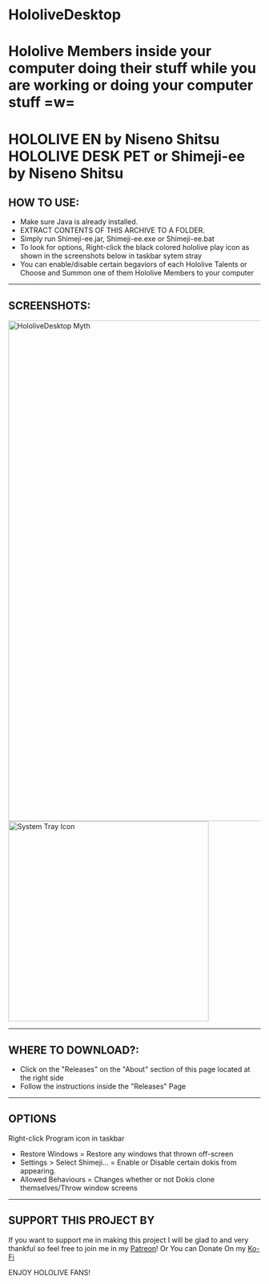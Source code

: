 # HololiveDesktop
Hololive Members inside your computer doing their stuff while you are working or doing your computer stuff =w=
==============================================
HOLOLIVE EN by Niseno Shitsu
HOLOLIVE DESK PET or Shimeji-ee by Niseno Shitsu
==============================================

HOW TO USE:
-----------------------------------
- Make sure Java is already installed.
- EXTRACT CONTENTS OF THIS ARCHIVE TO A FOLDER.
- Simply run Shimeji-ee.jar, Shimeji-ee.exe or Shimeji-ee.bat
- To look for options, Right-click the black colored hololive play icon as shown in the screenshots below in taskbar sytem stray
- You can enable/disable certain begaviors of each Hololive Talents or Choose and Summon one of them Hololive Members to your computer

-----------------------------------
SCREENSHOTS:
-----------------------------------
<img src="https://i.imgur.com/4nhwZKz.png" alt="HololiveDesktop Myth" width="1000">
<img src="https://i.imgur.com/l7y79e9.png" alt="System Tray Icon" width="400">

-----------------------------------
WHERE TO DOWNLOAD?:
-----------------------------------
- Click on the "Releases" on the "About" section of this page located at the right side 
- Follow the instructions inside the "Releases" Page
  
-----------------------------------
OPTIONS
-----------------------------------
Right-click Program icon in taskbar
- Restore Windows = Restore any windows that thrown off-screen
- Settings > Select Shimeji... = Enable or Disable certain dokis from appearing.
- Allowed Behaviours = Changes whether or not Dokis clone themselves/Throw window screens

-----------------------------------
SUPPORT THIS PROJECT BY
-----------------------------------
If you want to support me in making this project I will be glad to and very thankful so feel free to join me in my [Patreon](patreon.com/nisenoshitsu)!
Or You can Donate On my [Ko-Fi](Ko-fi.com/niseno_shitsu)

ENJOY HOLOLIVE FANS!
